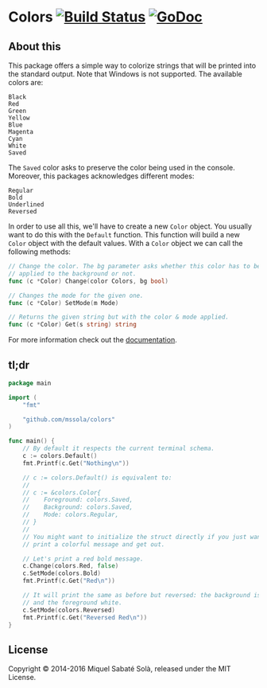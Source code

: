 
# Colors [![Build Status](https://travis-ci.org/mssola/colors.png?branch=master)](https://travis-ci.org/mssola/colors) [![GoDoc](https://godoc.org/github.com/mssola/colors?status.png)](http://godoc.org/github.com/mssola/colors)

## About this

This package offers a simple way to colorize strings that will be printed into
the standard output. Note that Windows is not supported. The available colors
are:

    Black
    Red
    Green
    Yellow
    Blue
    Magenta
    Cyan
    White
    Saved

The `Saved` color asks to preserve the color being used in the console.
Moreover, this packages acknowledges different modes:

    Regular
    Bold
    Underlined
    Reversed

In order to use all this, we'll have to create a new `Color` object. You
usually want to do this with the `Default` function. This function will build a
new `Color` object with the default values. With a `Color` object we can call
the following methods:

```go
// Change the color. The bg parameter asks whether this color has to be
// applied to the background or not.
func (c *Color) Change(color Colors, bg bool)

// Changes the mode for the given one.
func (c *Color) SetMode(m Mode)

// Returns the given string but with the color & mode applied.
func (c *Color) Get(s string) string
```

For more information check out the [documentation](http://godoc.org/github.com/mssola/colors).

## tl;dr

```go
package main

import (
    "fmt"

    "github.com/mssola/colors"
)

func main() {
    // By default it respects the current terminal schema.
    c := colors.Default()
    fmt.Printf(c.Get("Nothing\n"))

    // c := colors.Default() is equivalent to:
    //
    // c := &colors.Color{
    //    Foreground: colors.Saved,
    //    Background: colors.Saved,
    //    Mode: colors.Regular,
    // }
    //
    // You might want to initialize the struct directly if you just want to
    // print a colorful message and get out.

    // Let's print a red bold message.
    c.Change(colors.Red, false)
    c.SetMode(colors.Bold)
    fmt.Printf(c.Get("Red\n"))

    // It will print the same as before but reversed: the background is now red
    // and the foreground white.
    c.SetMode(colors.Reversed)
    fmt.Printf(c.Get("Reversed Red\n"))
}
```

## License

Copyright &copy; 2014-2016 Miquel Sabaté Solà, released under the MIT License.

